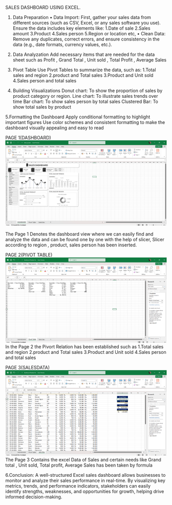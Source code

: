SALES DASHBOARD 
USING EXCEL.

1. Data Preparation
•	Data Import: First, gather your sales data from different sources (such as CSV, Excel, or any sales software you use). Ensure the data includes key elements like:
1.Date of sale
2.Sales amount
3.Product
4.Sales person
5.Region or location etc,
•	Clean Data:
  Remove any duplicates, correct errors, and ensure consistency in the data (e.g., date formats, currency values, etc.).

2. Data Analyzation
Add necessary items that are needed for the data sheet such as Profit , Grand Total , Unit sold , Total Profit , Average Sales
3. Pivot Table
Use Pivot Tables to summarize the data, such as:
1.Total sales and region
2.product and Total sales
3.Product and Unit sold
4.Sales person and total sales



4. Building Visualizations
Donut chart:  To show the proportion of sales by product category or region.
Line chart: To illustrate sales trends over time
Bar chart: To show sales person by total sales
Clustered Bar: To show total sales by product

5.Formatting the Dashboard
Apply conditional formatting to highlight important figures
Use color schemes and consistent formatting to make the dashboard visually appealing and easy to read

PAGE 1(DASHBOARD)
 ![Alt](https://github.com/Aswin007ben/Sales-Dashboard-Excel/blob/58c6df2886fc0465145bf4b0b73287abe17f7f5d/Screenshot%202025-03-06%20203210.png)

The Page 1 Denotes the dashboard view where we can easily find and analyze the data and can be found one by one with the help of slicer, Slicer according to region , product, sales person has been inserted.

PAGE 2(PIVOT TABLE)
 ![Alt](https://github.com/Aswin007ben/Sales-Dashboard-Excel/blob/58c6df2886fc0465145bf4b0b73287abe17f7f5d/Screenshot%202025-03-06%20190456.png)
In the Page 2 the Pivort Relation has been established such as 
1.Total sales and region
2.product and Total sales
3.Product and Unit sold
4.Sales person and total sales

PAGE 3(SALESDATA)
 ![Alt](https://github.com/Aswin007ben/Sales-Dashboard-Excel/blob/58c6df2886fc0465145bf4b0b73287abe17f7f5d/Screenshot%202025-03-06%20190506.png)
The Page 3 Contains the excel Data of Sales and certain needs like Grand total , Unit sold, Total profit, Average Sales has been taken by formula 

6.Conclusion:
A well-structured Excel sales dashboard allows businesses to monitor and analyze their sales performance in real-time. By visualizing key metrics, trends, and performance indicators, stakeholders can easily identify strengths, weaknesses, and opportunities for growth, helping drive informed decision-making.

